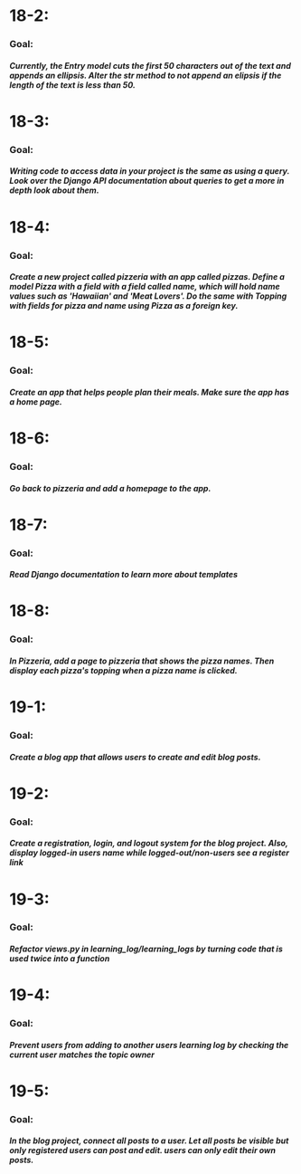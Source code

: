 # 18-2:
### Goal:
##### Currently, the Entry model cuts the first 50 characters out of the text and appends an  ellipsis.  Alter the __str__ method to not  append an elipsis if the length of the text is less than 50.
# 18-3:
### Goal:
##### Writing code to access data in your project is the same as using a query.  Look over the Django API documentation about queries to get a more in depth look about them.
# 18-4:
### Goal:
##### Create a new project called pizzeria with an app called pizzas.  Define a model Pizza with a field with a field called name, which will hold name values such as 'Hawaiian' and 'Meat Lovers'.  Do the same with Topping with fields for pizza and name using Pizza as a foreign key.
# 18-5:
### Goal:
##### Create an app that helps people plan their meals. Make sure the app has a home page.
# 18-6:
### Goal:
##### Go back to pizzeria and add a homepage to the app.
# 18-7:
### Goal:
##### Read Django documentation to learn more about templates
# 18-8:
### Goal:
##### In Pizzeria, add a page to pizzeria that shows the pizza names.  Then display each pizza's topping when a pizza name is clicked.
# 19-1:
### Goal:
##### Create a blog app that allows users to create and edit blog posts.
# 19-2:
### Goal:
##### Create a registration, login, and logout system for the blog project.  Also, display logged-in users name while logged-out/non-users see a register link
# 19-3:
### Goal:
##### Refactor views.py in learning_log/learning_logs by turning code that is used twice into a function
# 19-4:
### Goal: 
##### Prevent users from adding to another users learning log by checking the current user matches the topic owner
# 19-5:
### Goal: 
##### In the blog project, connect all posts to a user.  Let all posts be visible but only registered users can post and edit. users can only edit their own posts.